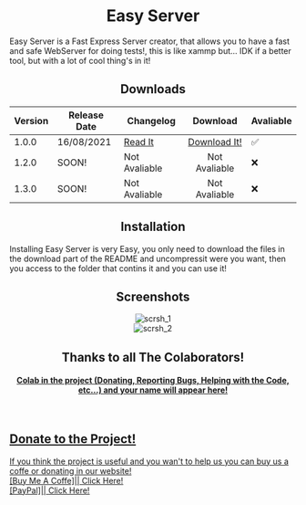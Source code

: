 <h1 align="center">Easy Server</h1>

Easy Server is a Fast Express Server creator, that allows you to have a fast and safe WebServer for doing tests!, this is like xammp but... IDK if a better tool, but with a lot of cool thing's in it!


<h2 align="center">Downloads</h2>

| Version | Release Date | Changelog              |           Download          | Avaliable |
|---------|--------------|------------------------|:---------------------------:|-----------|
|  1.0.0  |  16/08/2021  | <a href="">Read It</a> | <a href="">Download It!</a> |     ✅     |
|  1.2.0  |     SOON!    |      Not Avaliable     |        Not Avaliable        |     ❌     |
|  1.3.0  |     SOON!    |      Not Avaliable     |        Not Avaliable        |     ❌     |

<h2 align="center">Installation</h2>
Installing Easy Server is very Easy, you only need to download the files in the download part of the README and uncompressit were you want, then you access to the folder that contins it and you can use it!
<br>
<h2 align="center">Screenshots</h2>
<center>
  <img src="https://res.cloudinary.com/ximn0v4t10n/image/upload/v1629078603/Easy_Server_Screencapture_xjm7pj.png" alt="scrsh_1" />
  <br>
  <img src="https://res.cloudinary.com/ximn0v4t10n/image/upload/v1629079962/Easy_Server_Screencapture_2_cuguzi.png" alt="scrsh_2" />
</center>

<h2 align="center">Thanks to all The Colaborators!</h2>
<h4 align="center"><u>Colab in the project (Donating, Reporting Bugs, Helping with the Code, etc...) and your name will appear here!</h4>
  
<br>
<h2>Donate to the Project!</h2>
If you think the project is useful and you wan't to help us you can buy us a coffe or donating in our website!
  <br>
  [Buy Me A Coffe]|| <a href="" target="about:blank">Click Here!</a>
  <br>
  [PayPal]|| <a href="" target="about:blank">Click Here!</a>
